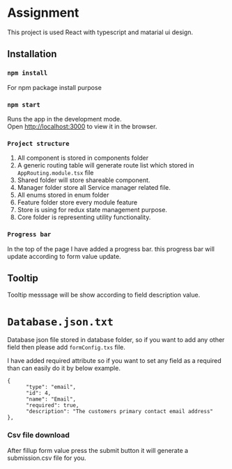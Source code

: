 # Assignment

This project is used React with typescript and matarial ui design.


## Installation

### `npm install`
For npm package install purpose 

### `npm start`

Runs the app in the development mode.<br />
Open [http://localhost:3000](http://localhost:3000) to view it in the browser.

### `Project structure`

1. All component is stored in components folder
2. A generic routing table will generate route list which stored in `AppRouting.module.tsx` file
3. Shared folder will store shareable component.
4. Manager folder store all Service manager related file.
5. All enums stored in enum folder
6. Feature folder store every module feature
7. Store is using for redux state management purpose.
8. Core folder is representing utility functionality.

### `Progress bar`
In the top of the page I have added a progress bar. this progress bar will update according to form value update.


## Tooltip 
Tooltip messsage will be show according to field description value.

# `Database.json.txt`
Database json file stored in database folder, so if you want to add any other  field then please add ``formConfig.txs`` file.

I have added required attribute so if you want to set any field as a required than can easily do it by below example.
 

```
{
      "type": "email",
      "id": 4,
      "name": "Email",
      "required": true,
      "description": "The customers primary contact email address"
},
```

### Csv file download

After fillup form value press the submit button it will generate a submission.csv file for you.




